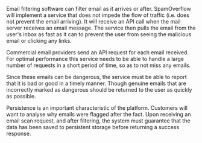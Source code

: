 Email filtering software can filter email as it arrives or after.
SpamOverflow will implement a service that does not impede the flow of traffic (i.e. does not prevent the email arriving).
It will receive an API call when the mail server receives an email message.
The service then pulls the email from the user's inbox as fast as it can to prevent the user from seeing the malicious email or clicking any links.

Commercial email providers send an API request for each email received.
For optimal performance this service needs to be able to handle a large number of requests in a short period of time, so as to not miss any emails.

Since these emails can be dangerous, the service must be able to report that it is bad or good in a timely manner.
Though genuine emails that are incorrectly marked as dangerous should be returned to the user as quickly as possible.

Persistence is an important characteristic of the platform.
Customers will want to analyse why emails were flagged after the fact.
Upon receiving an email scan request, and after filtering, the system must guarantee that the data has been saved to persistent storage before returning a success response.
